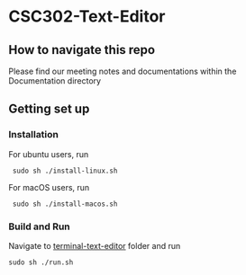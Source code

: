 # CSC302-Text-Editor

## How to navigate this repo

Please find our meeting notes and documentations within the Documentation directory

## Getting set up

### Installation 

For ubuntu users, run

``` sudo sh ./install-linux.sh```

For macOS users, run

``` sudo sh ./install-macos.sh```

### Build and Run 

Navigate to [terminal-text-editor](https://github.com/beijilang/CSC302-Text-Editor/tree/main/terminal-text-editor) folder and run

```sudo sh ./run.sh```
